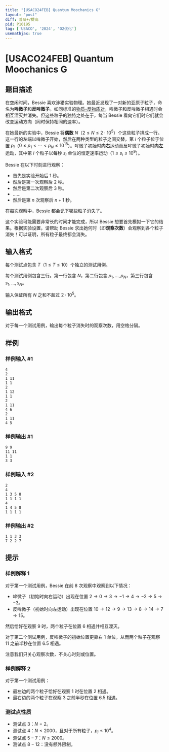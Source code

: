 ```yaml
---
title: "[USACO24FEB] Quantum Moochanics G"
layout: "post"
diff: 普及+/提高
pid: P10195
tag: ['USACO', '2024', 'O2优化']
usemathjax: true
---
```


# [USACO24FEB] Quantum Moochanics G
## 题目描述

在空闲时间，Bessie 喜欢涉猎实验物理。她最近发现了一对新的亚原子粒子，命名为**哞微子**和**反哞微子**。如同标准的[物质-反物质对](https://baike.baidu.com/item/%E5%8F%8D%E7%89%A9%E8%B4%A8/115035)，哞微子和反哞微子相遇时会相互湮灭并消失。但这些粒子的独特之处在于，每当 Bessie 看向它们时它们就会改变运动方向（同时保持相同的速率）。

在她最新的实验中，Bessie 将**偶数** $N$（$2\le N\le 2\cdot 10^5$）个这些粒子排成一行。这一行的左端以哞微子开始，然后在两种类型的粒子之间交替，第 $i$ 个粒子位于位置 $p_i$（$0\le p_1<\cdots <p_N\le 10^{18}$）。哞微子初始时**向右**运动而反哞微子初始时**向左**运动，其中第 $i$ 个粒子以每秒 $s_i$ 单位的恒定速率运动（$1\le s_i\le 10^9$）。

Bessie 在以下时刻进行观察：

- 首先是实验开始后 $1$ 秒。
- 然后是第一次观察后 $2$ 秒。
- 然后是第二次观察后 $3$ 秒。
- $\ldots \ldots$
- 然后是第 $n$ 次观察后 $n+1$ 秒。

在每次观察中，Bessie 都会记下哪些粒子消失了。

这个实验可能需要非常长的时间才能完成，所以 Bessie 想要首先模拟一下它的结果。根据实验设置，请帮助 Bessie 求出她何时（即**观察次数**）会观察到各个粒子消失！可以证明，所有粒子最终都会消失。
## 输入格式

每个测试点包含 $T$（$1\le T\le 10$）个独立的测试用例。

每个测试用例包含三行。第一行包含 $N$，第二行包含 $p_1,\ldots,p_N$，第三行包含 $s_1,\ldots,s_N$。

输入保证所有 $N$ 之和不超过 $2\cdot 10^5$。 
## 输出格式

对于每一个测试用例，输出每个粒子消失时的观察次数，用空格分隔。 
## 样例

### 样例输入 #1
```
4
2
1 11
1 1
2
1 12
1 1
2
1 11
4 6
2
1 11
4 5
```
### 样例输出 #1
```
9 9
11 11
1 1
3 3
```
### 样例输入 #2
```
2
4
1 3 5 8
1 1 1 1
4
1 4 5 8
1 1 1 1
```
### 样例输出 #2
```
1 1 3 3
7 2 2 7
```
## 提示

### 样例解释 1

对于第一个测试用例，Bessie 在前 $8$ 次观察中观察到以下情况：

- 哞微子（初始时向右运动）出现在位置 $2\to 0\to 3\to −1\to 4\to −2\to 5\to −3$。
- 反哞微子（初始时向左运动）出现在位置 $10\to 12\to 9\to 13\to 8\to 14\to 7\to 15$。

然后恰好在观察 $9$ 时，两个粒子在位置 $6$ 相遇并相互湮灭。

对于第二个测试用例，反哞微子的初始位置更靠右 $1$
单位，从而两个粒子在观察 $11$ 之前半秒在位置 $6.5$ 相遇。

注意我们只关心观察次数，不关心时刻或位置。

### 样例解释 2

对于第一个测试用例：

- 最左边的两个粒子恰好在观察 $1$ 时在位置 $2$ 相遇。
- 最右边的两个粒子在观察 $3$ 之前半秒在位置 $6.5$ 相遇。

### 测试点性质

- 测试点 $3$：$N=2$。
- 测试点 $4$：$N\le 2000$，且对于所有粒子，$p_i\le 10^4$。
- 测试点 $5-7$：$N\le 2000$。
- 测试点 $8-12$：没有额外限制。
